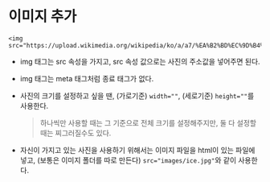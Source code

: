 # 이미지 추가



```
<img src="https://upload.wikimedia.org/wikipedia/ko/a/a7/%EA%B2%BD%EC%9D%B4%EB%A1%9C%EC%9A%B4_%EC%86%8C%EB%AC%B8_%EB%93%9C%EB%9D%BC%EB%A7%88.jpg">
```

+ img 태그는 src 속성을 가지고, src 속성 값으로는 사진의 주소값을 넣어주면 된다.

+ img 태그는 meta 태그처럼 종료 태그가 없다.

+ 사진의 크기를 설정하고 싶을 땐, (가로기준) `width=""`, (세로기준) `height=""`를 사용한다.

  > 하나씩만 사용할 때는 그 기준으로 전체 크기를 설정해주지만, 둘 다 설정할 때는 찌그러질수도 있다.

+ 자신이 가지고 있는 사진을 사용하기 위해서는 이미지 파일을 html이 있는 파일에 넣고, (보통은 이미지 폴더를 따로 만든다) `src="images/ice.jpg"`와 같이 사용한다.

